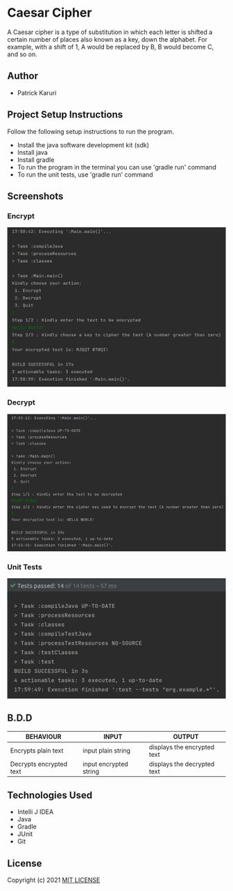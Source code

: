 # Caesar Cipher
A Caesar cipher is a type of substitution in which each letter is shifted a certain number of places also known as a key, down the alphabet.  For example, with a shift of 1, A would be replaced by B, B would become C, and so on.

## Author
* Patrick Karuri

## Project Setup Instructions
Follow the following setup instructions to run the program.
* Install the java software development kit (sdk)
* Install java
* Install gradle
* To run the program in the terminal you can use 'gradle run' command
* To run the unit tests, use 'gradle run' command

## Screenshots

### Encrypt
![screenshot showing the encrypt process](https://raw.githubusercontent.com/pkariithi/Command-Line-Caesar-Cipher/main/src/main/resources/encrypt.png)

### Decrypt
![screenshot showing the decrypt process](https://raw.githubusercontent.com/pkariithi/Command-Line-Caesar-Cipher/main/src/main/resources/decrypt.png)

### Unit Tests
![screenshot showing passed unit tests](https://raw.githubusercontent.com/pkariithi/Command-Line-Caesar-Cipher/main/src/main/resources/tests.png)

## B.D.D

| BEHAVIOUR               | INPUT                  | OUTPUT                      |
|-------------------------|------------------------|-----------------------------|
| Encrypts plain text     | input plain string     | displays the encrypted text |
| Decrypts encrypted text | input encrypted string | displays the decrypted text |

## Technologies Used
* Intelli J IDEA
* Java
* Gradle
* JUnit
* Git

## License
Copyright (c) 2021 [MIT LICENSE](./LICENSE)